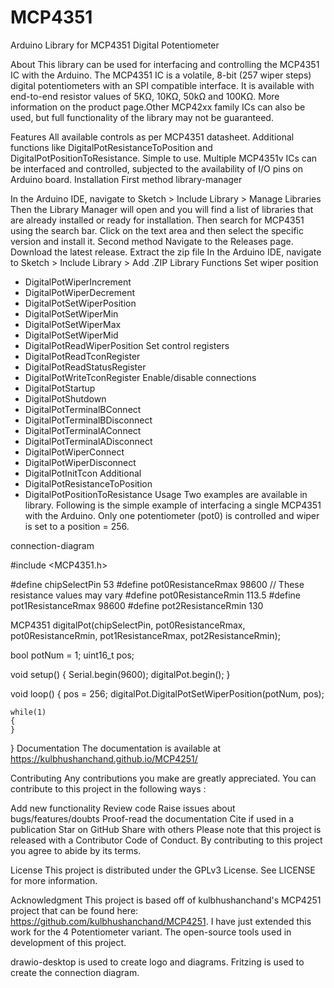 # MCP4351
Arduino Library for MCP4351 Digital Potentiometer

About
This library can be used for interfacing and controlling the MCP4351 IC with the Arduino. The MCP4351 IC is a volatile, 8-bit (257 wiper steps) digital potentiometers with an SPI compatible interface. It is available with end-to-end resistor values of 5KΩ, 10KΩ, 50kΩ and 100KΩ. More information on the product page.Other MCP42xx family ICs can also be used, but full functionality of the library may not be guaranteed.

Features
All available controls as per MCP4351 datasheet.
Additional functions like DigitalPotResistanceToPosition and DigitalPotPositionToResistance.
Simple to use.
Multiple MCP4351v ICs can be interfaced and controlled, subjected to the availability of I/O pins on Arduino board.
Installation
First method
library-manager

In the Arduino IDE, navigate to Sketch > Include Library > Manage Libraries
Then the Library Manager will open and you will find a list of libraries that are already installed or ready for installation.
Then search for MCP4351 using the search bar.
Click on the text area and then select the specific version and install it.
Second method
Navigate to the Releases page.
Download the latest release.
Extract the zip file
In the Arduino IDE, navigate to Sketch > Include Library > Add .ZIP Library
Functions
Set wiper position
- DigitalPotWiperIncrement
- DigitalPotWiperDecrement
- DigitalPotSetWiperPosition
- DigitalPotSetWiperMin
- DigitalPotSetWiperMax
- DigitalPotSetWiperMid
- DigitalPotReadWiperPosition
Set control registers
- DigitalPotReadTconRegister
- DigitalPotReadStatusRegister
- DigitalPotWriteTconRegister
Enable/disable connections
- DigitalPotStartup
- DigitalPotShutdown
- DigitalPotTerminalBConnect
- DigitalPotTerminalBDisconnect
- DigitalPotTerminalAConnect
- DigitalPotTerminalADisconnect
- DigitalPotWiperConnect
- DigitalPotWiperDisconnect
- DigitalPotInitTcon
Additional
- DigitalPotResistanceToPosition
- DigitalPotPositionToResistance
Usage
Two examples are available in library. Following is the simple example of interfacing a single MCP4351 with the Arduino. Only one potentiometer (pot0) is controlled and wiper is set to a position = 256.

connection-diagram

#include <MCP4351.h>

#define chipSelectPin 53
#define pot0ResistanceRmax 98600 // These resistance values may vary
#define pot0ResistanceRmin 113.5
#define pot1ResistanceRmax 98600
#define pot2ResistanceRmin 130

MCP4351 digitalPot(chipSelectPin, pot0ResistanceRmax, pot0ResistanceRmin, pot1ResistanceRmax, pot2ResistanceRmin);

bool potNum = 1;
uint16_t pos;

void setup()
{
    Serial.begin(9600);
    digitalPot.begin();
}

void loop()
{
    pos = 256;
    digitalPot.DigitalPotSetWiperPosition(potNum, pos);

    while(1)
    {
    }
}
Documentation
The documentation is available at https://kulbhushanchand.github.io/MCP4251/

Contributing
Any contributions you make are greatly appreciated. You can contribute to this project in the following ways :

Add new functionality
Review code
Raise issues about bugs/features/doubts
Proof-read the documentation
Cite if used in a publication
Star on GitHub
Share with others
Please note that this project is released with a Contributor Code of Conduct. By contributing to this project you agree to abide by its terms.

License
This project is distributed under the GPLv3 License. See LICENSE for more information.

Acknowledgment
This project is based off of kulbhushanchand's MCP4251 project that can be found here: https://github.com/kulbhushanchand/MCP4251.
I have just extended this work for the 4 Potentiometer variant.
The open-source tools used in development of this project.

drawio-desktop is used to create logo and diagrams.
Fritzing is used to create the connection diagram.
